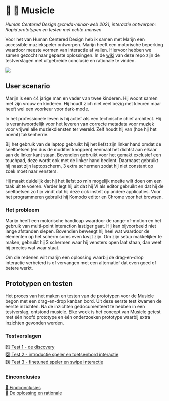 # 👋 🎵 Musicle 
*Human Centered Design @cmda-minor-web 2021, interactie ontwerpen: Rapid prototypen en testen met echte mensen*

Voor het van Human Centered Design heb ik samen met Marijn een accessible muziekspeler ontworpen. Marijn heeft een motorische beperking waardoor meeste vormen van interactie af vallen. Hiervoor hebben we samen gezocht naar gepaste oplossingen. In de [wiki](https://github.com/sjagoori/musicle/wiki) van deze repo zijn de testverslagen met uitgebreide conclusie en rationale te vinden.

![](https://github.com/sjagoori/musicle/raw/master/assets/images/prototype_3.png)


## User scenario 
Marijn is een 44 jarige man en vader van twee kinderen. Hij woont samen met zijn vrouw en kinderen. Hij houdt zich niet veel bezig met kleuren maar heeft wel een voorkeur voor dark-mode.

In het professionele leven is hij actief als een technische chief architect. Hij is verantwoordelijk voor het leveren van correcte metadata voor muziek voor vrijwel alle muziekdiensten ter wereld. Zelf houdt hij van (hoe hij het noemt) takkenherrie.

Bij het gebruik van de laptop gebruikt hij het liefst zijn linker hand omdat de sneltoetsen (en dus de modifier knoppen) eenmaal het dichtst aan elkaar aan de linker kant staan. Bovendien gebruikt voor het gemakt exclusief een touchpad, deze wordt ook met de linker hand bedient. Daarnaast gebruikt hij naast zijn laptopscherm, 3 extra schermen zodat hij niet constant op zoek moet naar vensters.

Hij maakt duidelijk dat hij het liefst zo min mogelijk moeite wilt doen om een taak uit te voeren. Verder legt hij uit dat hij VI als editor gebruikt en dat hij de sneltoetsen zo fijn vindt dat hij deze ook instelt op andere applicaties. Voor het programmeren gebruikt hij Komodo editor en Chrome voor het browsen.

### Het probleem 
Marijn heeft een motorische handicap waardoor de range-of-motion en het gebruik van multi-point interaction lastiger gaat. Hij kan bijvoorbeeld niet lange afstanden slepen. Bovendien beweegt hij heel wat waardoor de elementen op het scherm soms even kwijt zijn. Om zijn setup makkelijker te maken, gebruikt hij 3 schermen waar hij vensters open laat staan, dan weet hij precies wat waar staat.

Om die redenen wilt marijn een oplossing waarbij de drag-en-drop interactie verbeterd is of vervangen met een alternatief dat even goed of betere werkt.

## Prototypen en testen
Het proces van het maken en testen van de prototypen voor de Musicle begon met een drag-en-drop kanban bord. Uit deze eerste test kwamen de eerste inzichten. Na de inzichten gedocumenteert te hebben in een testverslag, ontstond musicle. Elke week is het concept van Musicle getest met één hoofd prototype en één onderzoeken prototype waarbij extra inzichten gevonden werden.

### Testverslagen
[1️⃣  Test 1 - de discovery](https://github.com/sjagoori/musicle/wiki/Testverslag-Week-1)    
[2️⃣  Test 2 - introductie speler en toetsenbord interactie](https://github.com/sjagoori/musicle/wiki/Testverslag-Week-2)    
[3️⃣  Test 3 - finetuned speler en swipe interactie](https://github.com/sjagoori/musicle/wiki/Testverslag-Week-3)

### Einconclusies
[🧐  Eindconclusies](https://github.com/sjagoori/musicle/wiki/Eindconclusies)    
[🥇  De oplossing en rationale](https://github.com/sjagoori/musicle/wiki/De-oplossing-en-rationale)


